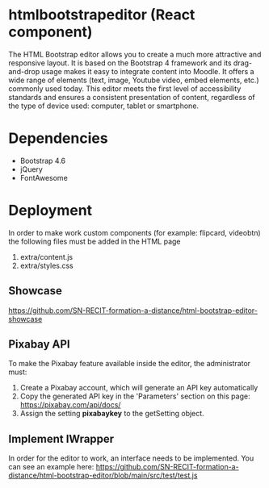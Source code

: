 # htmlbootstrapeditor (React component)

The HTML Bootstrap editor allows you to create a much more attractive and responsive layout. It is based on the Bootstrap 4 framework and its drag-and-drop usage makes it easy to integrate content into Moodle. It offers a wide range of elements (text, image, Youtube video, embed elements, etc.) commonly used today. This editor meets the first level of accessibility standards and ensures a consistent presentation of content, regardless of the type of device used: computer, tablet or smartphone.

# Dependencies
* Bootstrap 4.6
* jQuery
* FontAwesome

# Deployment
In order to make work custom components (for example: flipcard, videobtn) the following files must be added in the HTML page
1. extra/content.js
2. extra/styles.css 

## Showcase
https://github.com/SN-RECIT-formation-a-distance/html-bootstrap-editor-showcase

## Pixabay API
To make the Pixabay feature available inside the editor, the administrator must:
1. Create a Pixabay account, which will generate an API key automatically
2. Copy the generated API key in the 'Parameters' section on this page: https://pixabay.com/api/docs/
3. Assign the setting **pixabaykey** to the getSetting object.

## Implement IWrapper
In order for the editor to work, an interface needs to be implemented. You can see an example here: https://github.com/SN-RECIT-formation-a-distance/html-bootstrap-editor/blob/main/src/test/test.js
